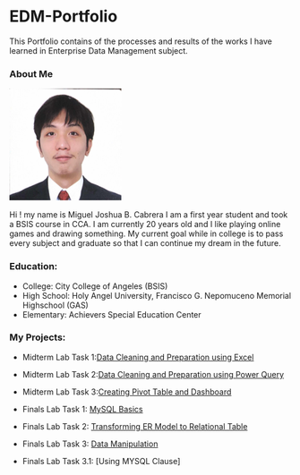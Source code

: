 # EDM-Portfolio
This Portfolio contains of the processes and results of the works I have learned in Enterprise Data Management subject.

### About Me

<img src="pfp/f69964a8-5d91-42c1-aacf-3ae82ff1670f.jpeg" width="200" height="200">

Hi ! my name is Miguel Joshua B. Cabrera I am a first year student and took a BSIS course in CCA.
I am currently 20 years old and I like playing online games and drawing something. 
My current goal while in college is to pass every subject and graduate so that I can continue my dream in the future.

### Education:
- College: City College of Angeles (BSIS)
- High School: Holy Angel University, Francisco G. Nepomuceno Memorial Highschool (GAS)
- Elementary: Achievers Special Education Center
### My Projects:
- Midterm Lab Task 1:[Data Cleaning and Preparation using Excel](https://mcab3.github.io/Midterm-Lab-Task-1/)
- Midterm Lab Task 2:[Data Cleaning and Preparation using Power Query](https://mcab3.github.io/Midterm-Lab-Task-2/)
- Midterm Lab Task 3:[Creating Pivot Table and Dashboard](https://mcab3.github.io/Midterm-Lab-Task-3/)

- Finals Lab Task 1: [MySQL Basics](https://mcab3.github.io/Finals-Lab-Task-1/)
- Finals Lab Task 2: [Transforming ER Model to Relational Table](https://mcab3.github.io/Finals-Lab-Task-2/)
- Finals Lab Task 3: [Data Manipulation](https://mcab3.github.io/Finals-Lab-Task-3/)  
- Finals Lab Task 3.1: [Using MYSQL Clause]
